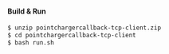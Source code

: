 #### Build & Run

```sh
$ unzip pointchargercallback-tcp-client.zip
$ cd pointchargercallback-tcp-client
$ bash run.sh
```